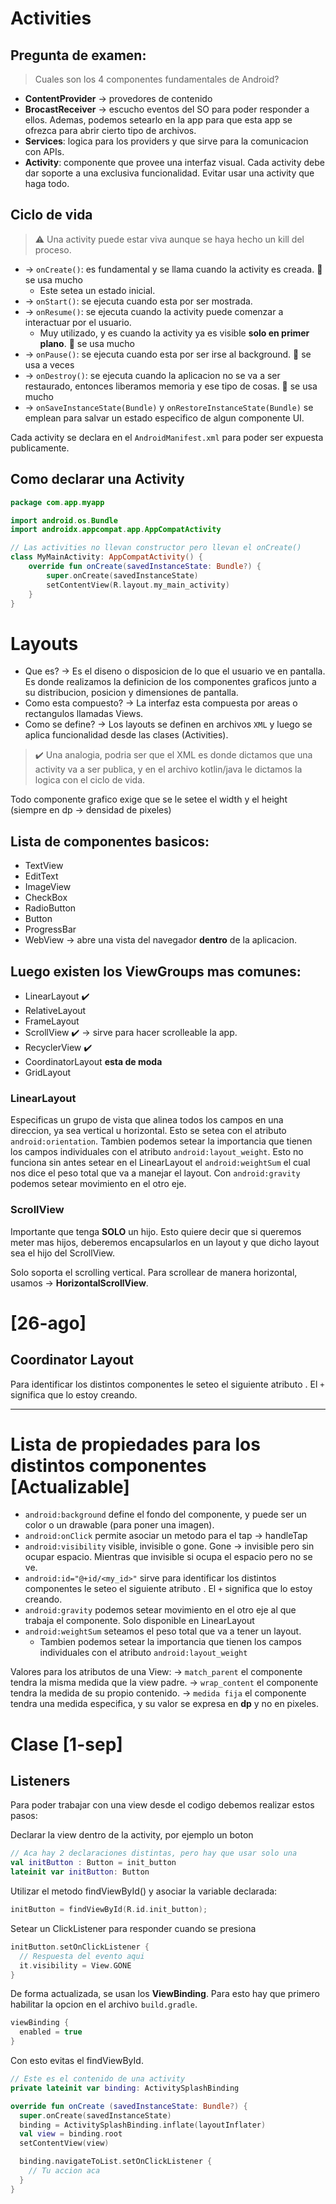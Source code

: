 # Activities

## Pregunta de examen:

> Cuales son los 4 componentes fundamentales de Android?

- **ContentProvider** $\rightarrow$ provedores de contenido
- **BrocastReceiver** $\rightarrow$ escucho eventos del SO para poder responder a ellos. Ademas, podemos setearlo en la app para que esta app se ofrezca para abrir cierto tipo de archivos.
- **Services**: logica para los providers y que sirve para la comunicacion con APIs.
- **Activity**: componente que provee una interfaz visual. Cada activity debe dar soporte a una exclusiva funcionalidad. Evitar usar una activity que haga todo.

## Ciclo de vida

> :warning: Una activity puede estar viva aunque se haya hecho un kill del proceso.

- $\rightarrow$ `onCreate()`: es fundamental y se llama cuando la activity es creada. :calling: se usa mucho
  - Este setea un estado inicial.
- $\rightarrow$ `onStart()`: se ejecuta cuando esta por ser mostrada.
- $\rightarrow$ `onResume()`: se ejecuta cuando la activity puede comenzar a interactuar por el usuario.
  - Muy utilizado, y es cuando la activity ya es visible **solo en primer plano**. :calling: se usa mucho
- $\rightarrow$ `onPause()`: se ejecuta cuando esta por ser irse al background. :wrench: se usa a veces
- $\rightarrow$ `onDestroy()`: se ejecuta cuando la aplicacion no se va a ser restaurado, entonces liberamos memoria y ese tipo de cosas. :calling: se usa mucho
- $\rightarrow$ `onSaveInstanceState(Bundle)` y `onRestoreInstanceState(Bundle)` se emplean para salvar un estado especifico de algun componente UI.

Cada activity se declara en el `AndroidManifest.xml` para poder ser expuesta publicamente.

## Como declarar una Activity

```kotlin
package com.app.myapp

import android.os.Bundle
import androidx.appcompat.app.AppCompatActivity

// Las activities no llevan constructor pero llevan el onCreate()
class MyMainActivity: AppCompatActivity() {
    override fun onCreate(savedInstanceState: Bundle?) {
        super.onCreate(savedInstanceState)
        setContentView(R.layout.my_main_activity)
    }
}
```

# Layouts

- Que es? $\rightarrow$ Es el diseno o disposicion de lo que el usuario ve en pantalla. Es donde realizamos la definicion de los componentes graficos junto a su distribucion, posicion y dimensiones de pantalla.
- Como esta compuesto? $\rightarrow$ La interfaz esta compuesta por areas o rectangulos llamadas Views.
- Como se define? $\rightarrow$ Los layouts se definen en archivos `XML` y luego se aplica funcionalidad desde las clases (Activities).

> :heavy_check_mark: Una analogia, podria ser que el XML es donde dictamos que una activity va a ser publica, y en el archivo kotlin/java le dictamos la logica con el ciclo de vida.

Todo componente grafico exige que se le setee el width y el height (siempre en dp $\rightarrow$ densidad de pixeles)

## Lista de componentes basicos:

- TextView
- EditText
- ImageView
- CheckBox
- RadioButton
- Button
- ProgressBar
- WebView $\rightarrow$ abre una vista del navegador **dentro** de la aplicacion.

## Luego existen los ViewGroups mas comunes:

- LinearLayout :heavy_check_mark:
- RelativeLayout
- FrameLayout
- ScrollView :heavy_check_mark: $\rightarrow$ sirve para hacer scrolleable la app.
- RecyclerView :heavy_check_mark:
- CoordinatorLayout **esta de moda**
- GridLayout

### LinearLayout

Especificas un grupo de vista que alinea todos los campos en una direccion, ya sea vertical u horizontal. Esto se setea con el atributo `android:orientation`.
Tambien podemos setear la importancia que tienen los campos individuales con el atributo `android:layout_weight`. Esto no funciona sin antes setear en el LinearLayout el `android:weightSum` el cual nos dice el peso total que va a manejar el layout.
Con `android:gravity` podemos setear movimiento en el otro eje.

### ScrollView

Importante que tenga **SOLO** un hijo. Esto quiere decir que si queremos meter mas hijos, deberemos encapsularlos en un layout y que dicho layout sea el hijo del ScrollView.

Solo soporta el scrolling vertical. Para scrollear de manera horizontal, usamos $\rightarrow$ **HorizontalScrollView**.

# [26-ago]

## Coordinator Layout

Para identificar los distintos componentes le seteo el siguiente atributo . El `+` significa que lo estoy creando.

---

# Lista de propiedades para los distintos componentes [Actualizable]

- `android:background` define el fondo del componente, y puede ser un color o un drawable (para poner una imagen).
- `android:onClick` permite asociar un metodo para el tap $\rightarrow$ handleTap
- `android:visibility` visible, invisible o gone. Gone $\rightarrow$ invisible pero sin ocupar espacio. Mientras que invisible si ocupa el espacio pero no se ve.
- `android:id="@+id/<my_id>"` sirve para identificar los distintos componentes le seteo el siguiente atributo . El `+` significa que lo estoy creando.
- `android:gravity` podemos setear movimiento en el otro eje al que trabaja el componente. Solo disponible en LinearLayout
- `android:weightSum` seteamos el peso total que va a tener un layout.
  - Tambien podemos setear la importancia que tienen los campos individuales con el atributo `android:layout_weight`

Valores para los atributos de una View:
$\rightarrow$ `match_parent` el componente tendra la misma medida que la view padre.
$\rightarrow$ `wrap_content` el componente tendra la medida de su propio contenido.
$\rightarrow$ `medida fija` el componente tendra una medida especifica, y su valor se expresa en **dp** y no en pixeles.

# Clase [1-sep]

## Listeners

Para poder trabajar con una view desde el codigo debemos realizar estos pasos:

Declarar la view dentro de la activity, por ejemplo un boton

```kotlin
// Aca hay 2 declaraciones distintas, pero hay que usar solo una
val initButton : Button = init_button
lateinit var initButton: Button
```

Utilizar el metodo findViewById(<Id de la view>) y asociar la variable declarada:

```kotlin
initButton = findViewById(R.id.init_button);
```

Setear un ClickListener para responder cuando se presiona

```kotlin
initButton.setOnClickListener {
  // Respuesta del evento aqui
  it.visibility = View.GONE
}
```

De forma actualizada, se usan los **ViewBinding**. Para esto hay que primero habilitar la opcion en el archivo `build.gradle`.

```kotlin
viewBinding {
  enabled = true
}
```

Con esto evitas el findViewById.

```kotlin
// Este es el contenido de una activity
private lateinit var binding: ActivitySplashBinding

override fun onCreate (savedInstanceState: Bundle?) {
  super.onCreate(savedInstanceState)
  binding = ActivitySplashBinding.inflate(layoutInflater)
  val view = binding.root
  setContentView(view)

  binding.navigateToList.setOnClickListener {
    // Tu accion aca
  }
}
```
